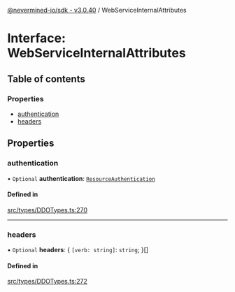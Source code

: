 [@nevermined-io/sdk - v3.0.40](../code-reference.md) / WebServiceInternalAttributes

# Interface: WebServiceInternalAttributes

## Table of contents

### Properties

- [authentication](WebServiceInternalAttributes.md#authentication)
- [headers](WebServiceInternalAttributes.md#headers)

## Properties

### authentication

• `Optional` **authentication**: [`ResourceAuthentication`](ResourceAuthentication.md)

#### Defined in

[src/types/DDOTypes.ts:270](https://github.com/nevermined-io/sdk-js/blob/b5e55eab9d0ebcc9023ac5ea2d4b30a77616251e/src/types/DDOTypes.ts#L270)

---

### headers

• `Optional` **headers**: \{ `[verb: string]`: `string`; }[]

#### Defined in

[src/types/DDOTypes.ts:272](https://github.com/nevermined-io/sdk-js/blob/b5e55eab9d0ebcc9023ac5ea2d4b30a77616251e/src/types/DDOTypes.ts#L272)
